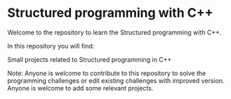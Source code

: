 # Structured programming with C++

Welcome to the repository to learn the Structured programming with C++.

In this repository you will find:

Small projects related to Structured programming in C++

Note: Anyone is welcome to contribute to this repository to solve the programming challenges or edit existing challenges with improved version. Anyone is welcome to add some relevant projects.
